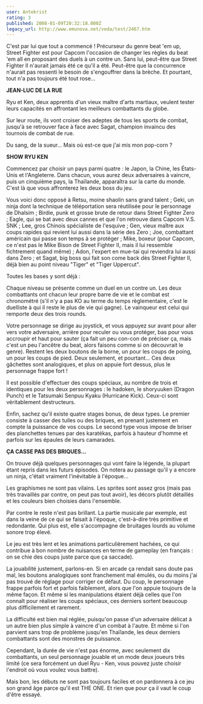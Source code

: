 ```yaml
---
user: Antekrist
rating: 3
published: 2008-01-09T20:32:18.000Z
legacy_url: http://www.emunova.net/veda/test/2467.htm
---
```

C'est par lui que tout a commencé ! Précurseur du genre beat 'em up, Street Fighter est pour Capcom l'occasion de changer les règles du beat 'em all en proposant des duels à un contre un. Sans lui, peut-être que Street Fighter II n'aurait jamais été ce qu'il a été. Peut-être que la concurrence n'aurait pas ressenti le besoin de s'engouffrer dans la brèche. Et pourtant, tout n'a pas toujours été tout rose...  

  

**JEAN-LUC DE LA RUE**  

Ryu et Ken, deux apprentis d'un vieux maître d'arts martiaux, veulent tester leurs capacités en affrontant les meilleurs combattants du globe.  

Sur leur route, ils vont croiser des adeptes de tous les sports de combat, jusqu'à se retrouver face à face avec Sagat, champion invaincu des tournois de combat de rue.  

  

Du sang, de la sueur... Mais où est-ce que j'ai mis mon pop-corn ?  

  

**SHOW RYU KEN**  

Commencez par choisir un pays parmi quatre : le Japon, la Chine, les États-Unis et l'Angleterre. Dans chacun, vous aurez deux adversaires à vaincre, puis un cinquième pays, la Thaïlande, apparaîtra sur la carte du monde. C'est là que vous affronterez les deux boss du jeu.  

Vous voici donc opposé à Retsu, moine shaolin sans grand talent ; Geki, un ninja dont la technique de téléportation sera réutilisée pour le personnage de Dhalsim ; Birdie, punk et grosse brute de retour dans Street Fighter Zero ; Eagle, qui se bat avec deux cannes et que l'on retrouve dans Capcom V.S. SNK ; Lee, gros Chinois spécialiste de l'esquive ; Gen, vieux maître aux coups rapides qui revient lui aussi dans la série des Zero ; Joe, combattant américain qui passe son temps à se protéger ; Mike, boxeur (pour Capcom, ce n'est pas le Mike Bison de Street Fighter II, mais il lui ressemble fichtrement quand même) ; Adon, l'expert en mue-tai qui reviendra lui aussi dans Zero ; et Sagat, big boss qui fait son come back dès Street Fighter II, déjà bien au point niveau "Tiger" et "Tiger Uppercut".  

Toutes les bases y sont déjà :   

Chaque niveau se présente comme un duel en un contre un. Les deux combattants ont chacun leur propre barre de vie et le combat est chronométré (s'il n'y a pas KO au terme du temps règlementaire, c'est le duelliste à qui il reste le plus de vie qui gagne). Le vainqueur est celui qui remporte deux des trois rounds.  

Votre personnage se dirige au joystick, et vous appuyez sur avant pour aller vers votre adversaire, arrière pour reculer ou vous protéger, bas pour vous accroupir et haut pour sauter (ça fait un peu con-con de préciser ça, mais c'est un peu l'ancêtre du beat, alors faisons comme si on découvrait le genre). Restent les deux boutons de la borne, un pour les coups de poing, un pour les coups de pied. Deux seulement, et pourtant... Ces deux gâchettes sont analogiques, et plus on appuie fort dessus, plus le personnage frappe fort !  

Il est possible d'effectuer des coups spéciaux, au nombre de trois et identiques pour les deux personnages : le hadoken, le shoryuuken (Dragon Punch) et le Tatsumaki Senpuu Kyaku (Hurricane Kick). Ceux-ci sont véritablement destructeurs.  

Enfin, sachez qu'il existe quatre stages bonus, de deux types. Le premier consiste à casser des tuiles ou des briques, en prenant justement en compte la puissance de vos coups. Le second type vous impose de briser des planchettes tenues par des karatékas, parfois à hauteur d'homme et parfois sur les épaules de leurs camarades.  

  

**ÇA CASSE PAS DES BRIQUES...**  

On trouve déjà quelques personnages qui vont faire la légende, la plupart étant repris dans les futurs épisodes. On notera au passage qu'il y a encore un ninja, c'était vraiment l'inévitable à l'époque...  

Les graphismes ne sont pas vilains. Les sprites sont assez gros (mais pas très travaillés par contre, on peut pas tout avoir), les décors plutôt détaillés et les couleurs bien choisies dans l'ensemble.  

Par contre le reste n'est pas brillant. La partie musicale par exemple, est dans la veine de ce qui se faisait à l'époque, c'est-à-dire très primitive et redondante. Qui plus est, elle s'accompagne de bruitages lourds au volume sonore trop élevé.  

Le jeu est très lent et les animations particulièrement hachées, ce qui contribue à bon nombre de nuisances en terme de gameplay (en français : on se chie des coups juste parce que ça saccade).  

La jouabilité justement, parlons-en. Si en arcade ça rendait sans doute pas mal, les boutons analogiques sont franchement mal émulés, ou du moins j'ai pas trouvé de réglage pour corriger ce défaut. Du coup, le personnage frappe parfois fort et parfois faiblement, alors que l'on appuie toujours de la même façon. Et même si les manipulations étaient déjà celles que l'on connaît pour réaliser les coups spéciaux, ces derniers sortent beaucoup plus difficilement et rarement.  

La difficulté est bien mal réglée, puisqu'on passe d'un adversaire délicat à un autre bien plus simple à vaincre d'un combat à l'autre. Et même si l'on parvient sans trop de problème jusqu'en Thaïlande, les deux derniers combattants sont des monstres de puissance.  

Cependant, la durée de vie n'est pas énorme, avec seulement dix combattants, un seul personnage jouable et un mode deux joueurs très limité (ce sera forcément un duel Ryu - Ken, vous pouvez juste choisir l'endroit où vous voulez vous battre).  

Mais bon, les débuts ne sont pas toujours faciles et on pardonnera à ce jeu son grand âge parce qu'il est THE ONE. Et rien que pour ça il vaut le coup d'être essayé.